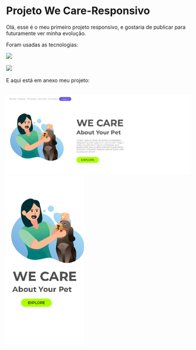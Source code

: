 <h1>Projeto We Care-Responsivo</h1>
<p>Olá, esse é o meu primeiro projeto responsivo, e gostaria de publicar para futuramente ver minha evolução.</p>
<p>Foram usadas as tecnologias:</p>
<p><img src="https://img.shields.io/badge/HTML-239120?style=for-the-badge&logo=html5&logoColor=white"/></p>
<img src="https://img.shields.io/badge/CSS-239120?&style=for-the-badge&logo=css3&logoColor=white"/>
<br/>
<p>E aqui está em anexo meu projeto:</p>
<br/>
<img src="https://raw.githubusercontent.com/VitorAvelar1/Primeiro-Projeto-Responsivo/fd95ff3ed1b74e4ee9d84cec605cd9181f2f621f/assets/prt%20we%20care%20pc.png"/>
<br/>
<img src="https://raw.githubusercontent.com/VitorAvelar1/Primeiro-Projeto-Responsivo/fd95ff3ed1b74e4ee9d84cec605cd9181f2f621f/assets/prt%20we%20care%20mobile.png"/>

